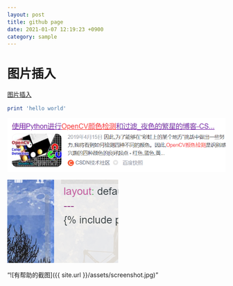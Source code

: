 ```yaml
---
layout: post
title: github page
date: 2021-01-07 12:19:23 +0900
category: sample
---
```

# 图片插入

[图片插入](https://www.zhihu.com/question/31123165)

```ruby
print 'hello world'
```
![](images/1609996595574.png)


![test image](./images/1609999846584.png)


“![有帮助的截图]({{ site.url }}/assets/screenshot.jpg)”




